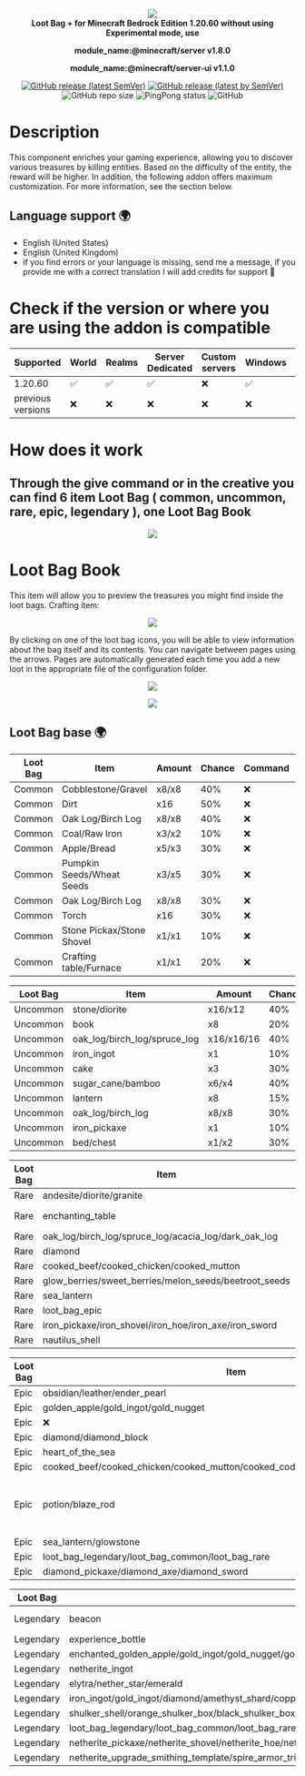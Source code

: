<p align="center">
     <a href="https://github.com/DeathAruban/Loot-Bag">
		<img src="https://github.com/DeathAruban/Loot-Bag/blob/main/img/loot_bag_mcbe.png" loading="eager" />
	</a><br>
	<b>Loot Bag + for Minecraft Bedrock Edition 1.20.60 without using Experimental mode, use</b></p>
 <p align="center"><b>module_name:@minecraft/server v1.8.0</b></p>
 <p align="center"><b>module_name:@minecraft/server-ui v1.1.0</b></p>
<p align="center">
	<a href="https://github.com/DeathAruban/Lore-Item-MCBE/releases/latest"><img alt="GitHub release (latest SemVer)" src="https://img.shields.io/github/v/release/DeathAruban/Loot-Bag?label=release&sort=semver"></a>
	<a href="https://github.com/DeathAruban/Lore-Item-MCBE/releases/latest"><img alt="GitHub release (latest by SemVer)" src="https://img.shields.io/github/downloads/DeathAruban/Loot-Bag/latest/total?sort=semver"></a>
<img alt="GitHub repo size" src="https://img.shields.io/github/repo-size/DeathAruban/Loot-Bag">
<img alt="PingPong status" src="https://img.shields.io/pingpong/status/sp_7b7ce509b36c47ee9b20d041d018dc0a">
<img alt="GitHub" src="https://img.shields.io/github/license/DeathAruban/Loot-Bag">
</p>

# Description
This component enriches your gaming experience, allowing you to discover various treasures by killing entities. Based on the difficulty of the entity, the reward will be higher. In addition, the following addon offers maximum customization. For more information, see the section below.

## Language support 🌍
- English (United States)
- English (United Kingdom)
- if you find errors or your language is missing, send me a message, if you provide me with a correct translation I will add credits for support 🤝

# Check if the version or where you are using the addon is compatible

| Supported | World | Realms |Server Dedicated | Custom servers | Windows | Mobile | PS4/PS5 | Xbox | Nintendo Switch |
| ------- | ------------------ | ------------------ | ------------------ | ------------------ | ------------------ | ------------------ | ------------------ | ------------------ | ------------------ |
| 1.20.60   |:white_check_mark: | :white_check_mark: | :white_check_mark: | :x: | :white_check_mark: | :white_check_mark: | :white_check_mark: | :white_check_mark: | :white_check_mark: |
| previous versions   | :x:  | :x: | :x: | :x: | :x: | :x: | :x: | :x: | :x: | :x: | 

# How does it work
## Through the give command or in the creative you can find 6 item  Loot Bag ( common, uncommon, rare, epic, legendary ), one Loot Bag Book

<p align="center">
 <img src="https://github.com/DeathAruban/Loot-Bag/blob/main/img/loot_bag_item.png" loading="eager" />
</p>

# Loot Bag Book
This item will allow you to preview the treasures you might find inside the loot bags.
Crafting item: 
<p align="center"><img src="https://github.com/DeathAruban/Loot-Bag/blob/main/img/crafting_book.png" loading="eager" /></p>
By clicking on one of the loot bag icons, you will be able to view information about the bag itself and its contents. You can navigate between pages using the arrows. Pages are automatically generated each time you add a new loot in the appropriate file of the configuration folder.
<p align="center"><img src="https://github.com/DeathAruban/Loot-Bag/blob/main/img/loot_bag_page.png" loading="eager" /></p>
<p align="center"><img src="https://github.com/DeathAruban/Loot-Bag/blob/main/img/loot_bag_content.png" loading="eager" /></p>

## Loot Bag base 🌍
| Loot Bag | Item | Amount |  Chance | Command | sound | effect | message | particles | effect |
| ------- | ------------------ | ------------------ | ------------------ | ------------------ | ------------------ | ------------------ | ------------------ | ------------------ | ------------------ |     
| Common  | Cobblestone/Gravel | x8/x8 | 40% | :x: | :x: | :x: | :x: | :x: | :x: | :x: | :x: | :x: | :x: |
| Common  | Dirt | x16 | 50% | :x: | :x: | :x: | :x: | :x: | :x: | :x: | :x: | :x: | :x: |
| Common  | Oak Log/Birch Log | x8/x8 | 40% | :x: | :x: | :x: | :x: | :x: | :x: | :x: | :x: | :x: | :x: |
| Common  | Coal/Raw Iron | x3/x2 | 10% | :x: | :x: | :x: | :x: | :x: | :x: | :x: | :x: | :x: | :x: |
| Common  | Apple/Bread | x5/x3 | 30% | :x: | :x: | :x: | :x: | :x: | :x: | :x: | :x: | :x: | :x: |
| Common  | Pumpkin Seeds/Wheat Seeds | x3/x5 | 30% | :x: | :x: | :x: | :x: | :x: | :x: | :x: | :x: | :x: | :x: |
| Common  | Oak Log/Birch Log | x8/x8 | 30% | :x: | :x: | :x: | :x: | :x: | :x: | :x: | :x: | :x: | :x: |
| Common  | Torch | x16 | 30% | :x: | :x: | :x: | :x: | :x: | :x: | :x: | :x: | :x: | :x: |
| Common  | Stone Pickax/Stone Shovel | x1/x1 | 10% | :x: | :x: | :x: | :x: | :x: | :x: | :x: | :x: | :x: | :x: |
| Common  | Crafting table/Furnace | x1/x1 | 20% | :x: | :x: | :x: | :x: | :x: | :x: | :x: | :x: | :x: | :x: |

| Loot Bag | Item | Amount |  Chance | Command | sound | effect | message | particles | effect |
| ------- | ------------------ | ------------------ | ------------------ | ------------------ | ------------------ | ------------------ | ------------------ | ------------------ | ------------------ |    
| Uncommon  | stone/diorite | x16/x12 | 40% | :x: | :x: | :x: | :x: | :x: | :x: | :x: | :x: | :x: | :x: |
| Uncommon  | book | x8 | 20% | :x: | :x: | :x: | :x: | :x: | :x: | :x: | :x: | :x: | :x: |
| Uncommon  | oak_log/birch_log/spruce_log | x16/x16/16 | 40% | :x: | :x: | :x: | :x: | :x: | :x: | :x: | :x: | :x: | :x: |
| Uncommon  | iron_ingot | x1 | 10% | :x: | :x: | :x: | :x: | :x: | :x: | :x: | :x: | :x: | :x: |
| Uncommon  | cake | x3 | 30% | :x: | :x: | :x: | :x: | :x: | :x: | :x: | :x: | :x: | :x: |
| Uncommon  | sugar_cane/bamboo | x6/x4 | 40% | :x: | :x: | :x: | :x: | :x: | :x: | :x: | :x: | :x: | :x: |
| Uncommon  | lantern | x8 | 15% | :x: | :x: | :x: | :x: | :x: | :x: | :x: | :x: | :x: | :x: |
| Uncommon  | oak_log/birch_log | x8/x8 | 30% | :x: | :x: | :x: | :x: | :x: | :x: | :x: | :x: | :x: | :x: |
| Uncommon  | iron_pickaxe | x1 | 10% | :x: | :x: | :x: | :x: | :x: | :x: | :x: | :x: | :x: | :x: |
| Uncommon  | bed/chest | x1/x2 | 30% | :x: | :x: | :x: | :x: | :x: | :x: | :x: | :x: | :x: | :x: |

| Loot Bag | Item | Amount |  Chance | Command | sound | effect | message | particles | effect |
| ------- | ------------------ | ------------------ | ------------------ | ------------------ | ------------------ | ------------------ | ------------------ | ------------------ | ------------------ |    
| Rare | andesite/diorite/granite | x16/x16/x16 | 40% | :x: | :x: | :x: | :x: | :x: | :x: | :x: | :x: | :x: | :x: |
| Rare | enchanting_table | 1 | 2% | +5XP / Title | :x: | :x: | :x: | :x: | :x: | :x: | :x: | :x: | :x: |
| Rare | oak_log/birch_log/spruce_log/acacia_log/dark_oak_log | x16/x16/x16/x16/x16 | 40% | :x: | :x: | :x: | :x: | :x: | :x: | :x: | :x: | :x: | :x: |
| Rare | diamond | x2 | 5% | :x: | :x: | :x: | :x: | :x: | :x: | :x: | :x: | :x: | :x: |
| Rare | cooked_beef/cooked_chicken/cooked_mutton | x16/x16/x16 | 30% | :x: | :x: | :x: | :x: | :x: | :x: | :x: | :x: | :x: | :x: |
| Rare | glow_berries/sweet_berries/melon_seeds/beetroot_seeds | x7/x8/x3/x3 | 40% | :x: | :x: | :x: | :x: | :x: | :x: | :x: | :x: | :x: | :x: |
| Rare | sea_lantern | x4 | 15% | :x: | :x: | :x: | :x: | :x: | :x: | :x: | :x: | :x: | :x: |
| Rare | loot_bag_epic | x1/ | 1% | :x: | :x: | :x: | :x: | :x: | :x: | :x: | :x: | :x: | :x: |
| Rare | iron_pickaxe/iron_shovel/iron_hoe/iron_axe/iron_sword | x1/x1/x1/x1/x1 | 3% | :x: | :x: | :x: | :x: | :x: | :x: | :x: | :x: | :x: | :x: |
| Rare | nautilus_shell | x3 | 30% | :x: | :x: | :x: | :x: | :x: | :x: | :x: | :x: | :x: | :x: |

| Loot Bag | Item | Amount |  Chance | Command | sound | effect | message | particles | effect |
| ------- | ------------------ | ------------------ | ------------------ | ------------------ | ------------------ | ------------------ | ------------------ | ------------------ | ------------------ |    
| Epic | obsidian/leather/ender_pearl | x16/x16/x4 | 40% | :x: | :x: | :x: | :x: | :x: | :x: | :x: | :x: | :x: | :x: |
| Epic | golden_apple/gold_ingot/gold_nugget | x2/x32/x16 | 20% | :x: | :x: | :x: | :x: | :x: | :x: | :x: | :x: | :x: | :x: |
| Epic | :x: | :x: | 2% | +60XP | :x: | :x: | :x: | :x: | :x: | :x: | :x: | :x: | :x: |
| Epic | diamond/diamond_block | x10/x1 | 5% | :x: | :x: | :x: | :x: | :x: | :x: | :x: | :x: | :x: | :x: |
| Epic | heart_of_the_sea | x1 | 20% | :x: | :x: | :x: | :x: | :x: | :x: | :x: | :x: | :x: | :x: |
| Epic | cooked_beef/cooked_chicken/cooked_mutton/cooked_cod/cooked_rabbit/cooked_salmon | x16/x16/x16/x16/x16/x16 | 30% | :x: | :x: | :x: | :x: | :x: | :x: | :x: | :x: | :x: | :x: |
| Epic | potion/blaze_rod | x16/x3 | 16% | 'potion x1 13', 'potion x1 5', 'potion x1 9' | :x: | :x: | :x: | :x: | :x: | :x: | :x: | :x: | :x: |
| Epic | sea_lantern/glowstone | x16/x16 | 15% | :x: | :x: | :x: | :x: | :x: | :x: | :x: | :x: | :x: | :x: |
| Epic | loot_bag_legendary/loot_bag_common/loot_bag_rare | x1/x16/x3 | 1% | :x: | 'Random.Totem' | :x: | :x: | :x: | :x: | :x: | :x: | :x: | :x: |
| Epic | diamond_pickaxe/diamond_axe/diamond_sword | x1/x1/x1 | 3% | :x: | :x: | :x: | :x: | :x: | :x: | :x: | :x: | :x: | :x: |

| Loot Bag | Item | Amount |  Chance | Command | sound | effect | message | particles | effect |
| ------- | ------------------ | ------------------ | ------------------ | ------------------ | ------------------ | ------------------ | ------------------ | ------------------ | ------------------ |    
| Legendary | beacon | x1 | 3% | :x: | :x: | haste, strength | :x: | :x: | :x: | :x: | :x: | :x: | :x: |
| Legendary | experience_bottle | x32 | 2% | '+120XP' | :x: | :x: | :x: | :x: | :x: | :x: | :x: | :x: | :x: |
| Legendary | enchanted_golden_apple/gold_ingot/gold_nugget/gold_block | x6/x64/x64/x15 | 20% | :x: | :x: | :x: | :x: | :x: | :x: | :x: | :x: | :x: | :x: |
| Legendary | netherite_ingot | x10 | 30% | :x: | :x: | :x: | :x: | :x: | :x: | :x: | :x: | :x: | :x: |
| Legendary | elytra/nether_star/emerald | x1/x1/x16 | 25% | :x: | :x: | :x: | :x: | :x: | :x: | :x: | :x: | :x: | :x: |
| Legendary | iron_ingot/gold_ingot/diamond/amethyst_shard/copper_block | x64/x64/x16/x32/x64 | 16% | :x: | :x: | :x: | :x: | :x: | :x: | :x: | :x: | :x: | :x: |
| Legendary | shulker_shell/orange_shulker_box/black_shulker_box/pink_shulker_box/light_blue_shulker_box | x10/x1/x1/x1/x1 | 15% | :x: | :x: | :x: | :x: | :x: | :x: | :x: | :x: | :x: | :x: |
| Legendary | loot_bag_legendary/loot_bag_common/loot_bag_rare/loot_bag_uncommon/loot_bag_epic | x3/x16/x6/x16/x4 | 1% | :x: | 'Random.Totem' | :x: | :x: | :x: | :x: | :x: | :x: | :x: | :x: |
| Legendary | netherite_pickaxe/netherite_shovel/netherite_hoe/netherite_axe/netherite_sword | x1/x1/x1/x1/x1 | 3% | :x: | :x: | :x: | :x: | :x: | :x: | :x: | :x: | :x: | :x: |
| Legendary | netherite_upgrade_smithing_template/spire_armor_trim_smithing_template/wild_armor_trim_smithing_template/dune_armor_trim_smithing_template | x1/x1/x1/x1 | 20% | :x: | :x: | :x: | :x: | :x: | :x: | :x: | :x: | :x: | :x: |

```json5

```
